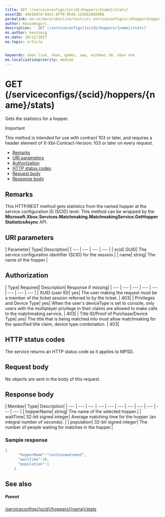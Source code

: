 ```yaml
---
title: GET (/serviceconfigs/{scid}/hoppers/{name}/stats)
assetID: 4de5b07d-93e1-8ff0-05dd-1d3bb1802088
permalink: en-us/docs/xboxlive/rest/uri-serviceconfigsscidhoppershoppernamestatsget.html
author: KevinAsgari
description: ' GET (/serviceconfigs/{scid}/hoppers/{name}/stats)'
ms.author: kevinasg
ms.date: 10/12/2017
ms.topic: article


keywords: xbox live, xbox, games, uwp, windows 10, xbox one
ms.localizationpriority: medium
---
```



# GET (/serviceconfigs/{scid}/hoppers/{name}/stats)

Gets the statistics for a hopper.

> [!IMPORTANT]
> This method is intended for use with contract 103 or later, and requires a header element of X-Xbl-Contract-Version: 103 or later on every request.

  * [Remarks](#ID4ET)
  * [URI parameters](#ID4E5)
  * [Authorization](#ID4EJB)
  * [HTTP status codes](#ID4E3C)
  * [Request body](#ID4EFD)
  * [Response body](#ID4EQD)

<a id="ID4ET"></a>


## Remarks
This HTTP/REST method gets statistics from the named hopper at the service configuration ID (SCID) level. This method can be wrapped by the **Microsoft.Xbox.Services.Matchmaking.MatchmakingService.GetHopperStatisticsAsync** API.  
<a id="ID4E5"></a>


## URI parameters

| Parameter| Type| Description|
| --- | --- | --- | --- |
| scid| GUID| The service configuration identifier (SCID) for the session.|
| name| string| The name of the hopper.|

<a id="ID4EJB"></a>


## Authorization

| Type| Required| Description| Response if missing|
| --- | --- | --- | --- | --- | --- | --- | --- |
| XUID (user ID)| yes| The user making the request must be a member of the ticket session referred to by the ticket. | 403|
| Privileges and Device Type| yes| When the user's deviceType is set to console, only users with the multiplayer privilege in their claims are allowed to make calls to the matchmaking service. | 403|
| Title ID/Proof of Purchase/Device Type| yes| The title that is being matched into must allow matchmaking for the specified title claim, device type combination. | 403|

<a id="ID4E3C"></a>


## HTTP status codes
The service returns an HTTP status code as it applies to MPSD.  
<a id="ID4EFD"></a>


## Request body

No objects are sent in the body of this request.

<a id="ID4EQD"></a>


## Response body

| Member| Type| Description|
| --- | --- | --- | --- | --- | --- | --- | --- | --- | --- | --- |
| hopperName| string| The name of the selected hopper.|
| waitTime| 32-bit signed integer| Average matching time for the hopper (an integral number of seconds). |
| population| 32-bit signed integer| The number of people waiting for matches in the hopper.|

<a id="ID4E1D"></a>


### Sample response


```cpp
{
      "hopperName":"contosoawesome2",
      "waitTime":30,
      "population":1
    }


```


<a id="ID4EJE"></a>


## See also

<a id="ID4ELE"></a>


##### Parent  

[/serviceconfigs/{scid}/hoppers/{name}/stats](uri-serviceconfigsscidhoppershoppernamestats.md)
